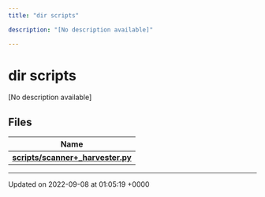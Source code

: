 ```yaml
---
title: "dir scripts"

description: "[No description available]"

---
```


# dir scripts

[No description available]

## Files

| Name           |
| -------------- |
| **[scripts/scanner+_harvester.py](/documentation/code/files/scanner_09__harvester_8py/)**  |






-------------------------------

Updated on 2022-09-08 at 01:05:19 +0000

